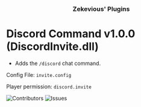 <h3 align="center">Zekevious' Plugins</h3>

# Discord Command v1.0.0 (DiscordInvite.dll)
- Adds the ``/discord`` chat command.

Config File: ``invite.config``

Player permission: ``discord.invite``

![Contributors](https://img.shields.io/github/contributors/Zekevious/TShock-Plugins?color=dark-green) ![Issues](https://img.shields.io/github/issues/Zekevious/TShock-Plugins)
